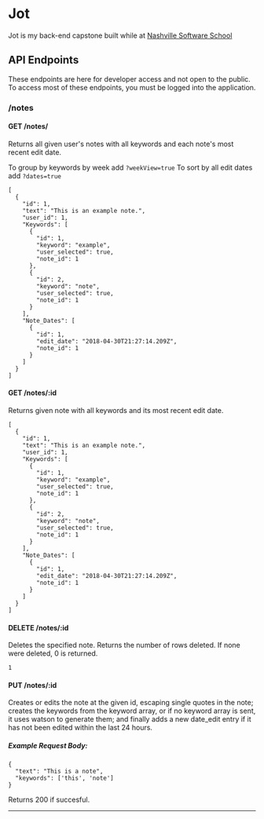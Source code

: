 # Jot
Jot is my back-end capstone built while at [Nashville Software School](http://nashvillesoftwareschool.com/)

## API Endpoints
These endpoints are here for developer access and not open to the public.  To access most of these endpoints, you must be logged into the application.
### /notes
#### GET /notes/
Returns all given user's notes with all keywords and each note's most recent edit date.

To group by keywords by week add `?weekView=true`
To sort by all edit dates add `?dates=true`
```
[
  {
    "id": 1,
    "text": "This is an example note.",
    "user_id": 1,
    "Keywords": [
      {
        "id": 1,
        "keyword": "example",
        "user_selected": true,
        "note_id": 1
      },
      {
        "id": 2,
        "keyword": "note",
        "user_selected": true,
        "note_id": 1
      }
    ],
    "Note_Dates": [
      {
        "id": 1,
        "edit_date": "2018-04-30T21:27:14.209Z",
        "note_id": 1
      }
    ]
  }
]
```
#### GET /notes/:id 
Returns given note with all keywords and its most recent edit date.
```
[
  {
    "id": 1,
    "text": "This is an example note.",
    "user_id": 1,
    "Keywords": [
      {
        "id": 1,
        "keyword": "example",
        "user_selected": true,
        "note_id": 1
      },
      {
        "id": 2,
        "keyword": "note",
        "user_selected": true,
        "note_id": 1
      }
    ],
    "Note_Dates": [
      {
        "id": 1,
        "edit_date": "2018-04-30T21:27:14.209Z",
        "note_id": 1
      }
    ]
  }
]
```
#### DELETE /notes/:id
Deletes the specified note.  Returns the number of rows deleted.  If none were deleted, 0 is returned.
```
1
```

#### PUT /notes/:id
Creates or edits the note at the given id, escaping single quotes in the note; creates the keywords from the keyword array, or if no keyword array is sent, it uses watson to generate them; and finally adds a new date_edit entry if it has not been edited within the last 24 hours.
##### Example Request Body:
```
{
  "text": "This is a note",
  "keywords": ['this', 'note']
}
```

Returns 200 if succesful.
___